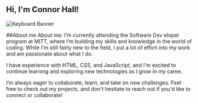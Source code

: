 ## Hi, I'm Connor Hall!

![Keyboard Banner](https://github.com/user-attachments/assets/64ca5489-5078-4b43-9cf3-47660dad796a)

##About me
About me:
I’m currently attending the Software Dev 
eloper program at MITT, where I’m building my skills and knowledge in the world of coding. While I'm still fairly new to the field, I put a lot of effort into my work and am passionate about what I do.

I have experience with HTML, CSS, and JavaScript, and I'm excited to continue learning and exploring new technologies as I grow in my caree.

I’m always eager to collaborate, learn, and take on new challenges. Feel free to check out my projects, and don't hesitate to reach out if you'd like to connect or collaborate!
